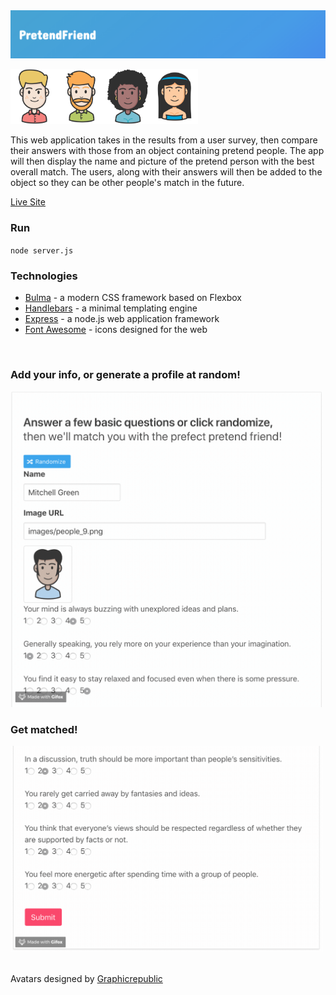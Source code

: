 <img src="README/logo.png" alt="PretendFriend logo" width="888">

<img src="README/people_7.png" alt="low" width="75"><img src="README/people_12.png" alt="low" width="75"><img src="README/people_22.png" alt="low" width="75"><img src="README/people_25.png" alt="low" width="75">

This web application takes in the results from a user survey, then compare their answers with those from an object containing pretend people. The app will then display the name and picture of the pretend person with the best overall match. The users, along with their answers will then be added to the object so they can be other people's match in the future.

[Live Site](https://pretend-friend.herokuapp.com/)

### Run
`node server.js`

### Technologies 

* <a href="https://bulma.io/">Bulma</a> - a modern CSS framework based on Flexbox <br>
* <a href="https://handlebarsjs.com/">Handlebars</a> - a minimal templating engine <br>
* <a href="https://expressjs.com/">Express</a> - a node.js web application framework <br>
* <a href="https://fontawesome.com/">Font Awesome</a> - icons designed for the web <br>

<br>

### Add your info, or generate a profile at random! 

<img src="README/randomize.gif" alt="Randomize preview" width="500">

### Get matched!

<img src="README/submit.gif" alt="Get freiend preview" width="500">

<br>
<br>

Avatars designed by <a href="https://www.freepik.com/graphicrepublic">Graphicrepublic</a>

